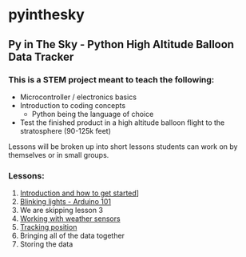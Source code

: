 # pyinthesky

## Py in The Sky - Python High Altitude Balloon Data Tracker

### This is a STEM project meant to teach the following:

- Microcontroller / electronics basics
- Introduction to coding concepts
  - Python being the language of choice
- Test the finished product in a high altitude balloon flight to the stratosphere (90-125k feet)

Lessons will be broken up into short lessons students can work on by themselves or in small groups. 

### Lessons:

1. [Introduction and how to get started](https://github.com/StateFarm-STEM/pyinthesky/tree/main/lesson1#lesson-1-introduction-and-how-to-get-started)]
1. [Blinking lights - Arduino 101](https://github.com/StateFarm-STEM/pyinthesky/tree/main/lesson2)
1. We are skipping lesson 3
1. [Working with weather sensors](https://github.com/StateFarm-STEM/pyinthesky/blob/main/lesson4/README.md)
1. [Tracking position](https://github.com/StateFarm-STEM/pyinthesky/tree/main/lesson5#welcome-to-lesson-5)
1. Bringing all of the data together
1. Storing the data






